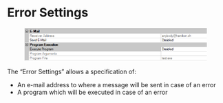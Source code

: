 # Error Settings

<figure><img src="../../.gitbook/assets/image (5) (1) (1) (1) (1) (1) (1) (1) (1) (1) (1) (1) (1).png" alt=""><figcaption></figcaption></figure>

The “Error Settings” allows a specification of:

* An e-mail address to where a message will be sent in case of an error
* A program which will be executed in case of an error
